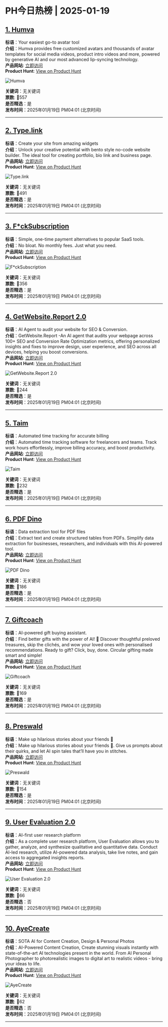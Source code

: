 # PH今日热榜 | 2025-01-19

## [1. Humva](https://www.producthunt.com/posts/humva?utm_campaign=producthunt-api&utm_medium=api-v2&utm_source=Application%3A+linewalker+%28ID%3A+135281%29)  
**标语**：Your easiest go-to avatar tool  
**介绍**：Humva provides free customized avatars and thousands of avatar templates for social media videos, product intro videos and more, powered by generative AI and our most advanced lip-syncing technology.  
**产品网站**: [立即访问](https://www.producthunt.com/r/M33U3VAPCGBGXO?utm_campaign=producthunt-api&utm_medium=api-v2&utm_source=Application%3A+linewalker+%28ID%3A+135281%29)  
**Product Hunt**: [View on Product Hunt](https://www.producthunt.com/posts/humva?utm_campaign=producthunt-api&utm_medium=api-v2&utm_source=Application%3A+linewalker+%28ID%3A+135281%29)  

![Humva](https://ph-files.imgix.net/42030407-5a20-4397-ad03-8f3e4e5e0fd7.png?auto=format&fit=crop&frame=1&h=512&w=1024)  

**关键词**：无关键词  
**票数**: 🔺557  
**是否精选**：是  
**发布时间**：2025年01月19日 PM04:01 (北京时间)  

---

## [2. Type.link](https://www.producthunt.com/posts/type-link?utm_campaign=producthunt-api&utm_medium=api-v2&utm_source=Application%3A+linewalker+%28ID%3A+135281%29)  
**标语**：Create your site from amazing widgets  
**介绍**：Unlock your creative potential with bento style no-code website builder. The ideal tool for creating portfolio, bio link and business page.  
**产品网站**: [立即访问](https://www.producthunt.com/r/DCJNWUW7MLBOMG?utm_campaign=producthunt-api&utm_medium=api-v2&utm_source=Application%3A+linewalker+%28ID%3A+135281%29)  
**Product Hunt**: [View on Product Hunt](https://www.producthunt.com/posts/type-link?utm_campaign=producthunt-api&utm_medium=api-v2&utm_source=Application%3A+linewalker+%28ID%3A+135281%29)  

![Type.link](https://ph-files.imgix.net/a7203de7-f095-4f9b-ab35-12209dbef896.jpeg?auto=format&fit=crop&frame=1&h=512&w=1024)  

**关键词**：无关键词  
**票数**: 🔺491  
**是否精选**：是  
**发布时间**：2025年01月19日 PM04:01 (北京时间)  

---

## [3. F*ckSubscription](https://www.producthunt.com/posts/f-cksubscription?utm_campaign=producthunt-api&utm_medium=api-v2&utm_source=Application%3A+linewalker+%28ID%3A+135281%29)  
**标语**：Simple, one-time payment alternatives to popular SaaS tools.  
**介绍**：No bloat. No monthly fees. Just what you need.  
**产品网站**: [立即访问](https://www.producthunt.com/r/PALOYQ7BS2ELBI?utm_campaign=producthunt-api&utm_medium=api-v2&utm_source=Application%3A+linewalker+%28ID%3A+135281%29)  
**Product Hunt**: [View on Product Hunt](https://www.producthunt.com/posts/f-cksubscription?utm_campaign=producthunt-api&utm_medium=api-v2&utm_source=Application%3A+linewalker+%28ID%3A+135281%29)  

![F*ckSubscription](https://ph-files.imgix.net/ae180f02-11ec-4a9e-8095-54b08ebf2b20.png?auto=format&fit=crop&frame=1&h=512&w=1024)  

**关键词**：无关键词  
**票数**: 🔺356  
**是否精选**：是  
**发布时间**：2025年01月19日 PM04:01 (北京时间)  

---

## [4. GetWebsite.Report 2.0](https://www.producthunt.com/posts/getwebsite-report-2-0?utm_campaign=producthunt-api&utm_medium=api-v2&utm_source=Application%3A+linewalker+%28ID%3A+135281%29)  
**标语**：AI Agent to audit your website for SEO & Conversion.  
**介绍**：GetWebsite.Report -An AI agent that audits your webpage across 100+ SEO and Conversion Rate Optimization metrics, offering personalized insights and fixes to improve design, user experience, and SEO across all devices, helping you boost conversions.  
**产品网站**: [立即访问](https://www.producthunt.com/r/NJP2VYYMIGRWNB?utm_campaign=producthunt-api&utm_medium=api-v2&utm_source=Application%3A+linewalker+%28ID%3A+135281%29)  
**Product Hunt**: [View on Product Hunt](https://www.producthunt.com/posts/getwebsite-report-2-0?utm_campaign=producthunt-api&utm_medium=api-v2&utm_source=Application%3A+linewalker+%28ID%3A+135281%29)  

![GetWebsite.Report 2.0](https://ph-files.imgix.net/bd5b2993-4e91-4c07-a6f9-50c5a3303446.png?auto=format&fit=crop&frame=1&h=512&w=1024)  

**关键词**：无关键词  
**票数**: 🔺244  
**是否精选**：是  
**发布时间**：2025年01月19日 PM04:01 (北京时间)  

---

## [5. Taim](https://www.producthunt.com/posts/taim-3?utm_campaign=producthunt-api&utm_medium=api-v2&utm_source=Application%3A+linewalker+%28ID%3A+135281%29)  
**标语**：Automated time tracking for accurate billing  
**介绍**：Automated time tracking software for freelancers and teams. Track work hours effortlessly, improve billing accuracy, and boost productivity.  
**产品网站**: [立即访问](https://www.producthunt.com/r/P743A6BAMWI3B7?utm_campaign=producthunt-api&utm_medium=api-v2&utm_source=Application%3A+linewalker+%28ID%3A+135281%29)  
**Product Hunt**: [View on Product Hunt](https://www.producthunt.com/posts/taim-3?utm_campaign=producthunt-api&utm_medium=api-v2&utm_source=Application%3A+linewalker+%28ID%3A+135281%29)  

![Taim](https://ph-files.imgix.net/492eaf31-57ce-4e8f-aa10-9dd3416286cc.png?auto=format&fit=crop&frame=1&h=512&w=1024)  

**关键词**：无关键词  
**票数**: 🔺232  
**是否精选**：是  
**发布时间**：2025年01月19日 PM04:01 (北京时间)  

---

## [6. PDF Dino](https://www.producthunt.com/posts/pdf-dino?utm_campaign=producthunt-api&utm_medium=api-v2&utm_source=Application%3A+linewalker+%28ID%3A+135281%29)  
**标语**：Data extraction tool for PDF files  
**介绍**：Extract text and create structured tables from PDFs. Simplify data extraction for businesses, researchers, and individuals with this AI-powered tool.  
**产品网站**: [立即访问](https://www.producthunt.com/r/RAMBOKXOWYSK6B?utm_campaign=producthunt-api&utm_medium=api-v2&utm_source=Application%3A+linewalker+%28ID%3A+135281%29)  
**Product Hunt**: [View on Product Hunt](https://www.producthunt.com/posts/pdf-dino?utm_campaign=producthunt-api&utm_medium=api-v2&utm_source=Application%3A+linewalker+%28ID%3A+135281%29)  

![PDF Dino](https://ph-files.imgix.net/0fa7c14f-bd37-454c-b74c-adfae86ee812.png?auto=format&fit=crop&frame=1&h=512&w=1024)  

**关键词**：无关键词  
**票数**: 🔺186  
**是否精选**：是  
**发布时间**：2025年01月19日 PM04:01 (北京时间)  

---

## [7. Giftcoach](https://www.producthunt.com/posts/giftcoach?utm_campaign=producthunt-api&utm_medium=api-v2&utm_source=Application%3A+linewalker+%28ID%3A+135281%29)  
**标语**：AI-powered gift buying assistant.  
**介绍**：Find better gifts with the power of AI! 🎁 Discover thoughtful preloved treasures, skip the clichés, and wow your loved ones with personalised recommendations. Ready to gift? Click, buy, done. Circular gifting made smart and simple!  
**产品网站**: [立即访问](https://www.producthunt.com/r/V2PQXQMNDDFYJ2?utm_campaign=producthunt-api&utm_medium=api-v2&utm_source=Application%3A+linewalker+%28ID%3A+135281%29)  
**Product Hunt**: [View on Product Hunt](https://www.producthunt.com/posts/giftcoach?utm_campaign=producthunt-api&utm_medium=api-v2&utm_source=Application%3A+linewalker+%28ID%3A+135281%29)  

![Giftcoach](https://ph-files.imgix.net/5fb53bd9-bd8a-438a-ada7-a12c6eb3116c.png?auto=format&fit=crop&frame=1&h=512&w=1024)  

**关键词**：无关键词  
**票数**: 🔺169  
**是否精选**：是  
**发布时间**：2025年01月19日 PM04:01 (北京时间)  

---

## [8. Preswald](https://www.producthunt.com/posts/preswald?utm_campaign=producthunt-api&utm_medium=api-v2&utm_source=Application%3A+linewalker+%28ID%3A+135281%29)  
**标语**：Make up hilarious stories about your friends 🤪   
**介绍**：Make up hilarious stories about your friends 🤪. Give us prompts about their quirks, and let AI spin tales that’ll have you in stitches.  
**产品网站**: [立即访问](https://www.producthunt.com/r/ME2BD2B5V2IJYU?utm_campaign=producthunt-api&utm_medium=api-v2&utm_source=Application%3A+linewalker+%28ID%3A+135281%29)  
**Product Hunt**: [View on Product Hunt](https://www.producthunt.com/posts/preswald?utm_campaign=producthunt-api&utm_medium=api-v2&utm_source=Application%3A+linewalker+%28ID%3A+135281%29)  

![Preswald](https://ph-files.imgix.net/a3f6468b-1828-4745-8811-013e43cc2ac6.png?auto=format&fit=crop&frame=1&h=512&w=1024)  

**关键词**：无关键词  
**票数**: 🔺154  
**是否精选**：是  
**发布时间**：2025年01月19日 PM04:01 (北京时间)  

---

## [9. User Evaluation 2.0](https://www.producthunt.com/posts/user-evaluation-2-0?utm_campaign=producthunt-api&utm_medium=api-v2&utm_source=Application%3A+linewalker+%28ID%3A+135281%29)  
**标语**：AI-first user research platform  
**介绍**：As a complete user research platform, User Evaluation allows you to gather, analyze, and synthesize qualitative and quantitative data. Conduct AI-led research, utilize AI-powered data analysis, take live notes, and gain access to aggregated insights reports.  
**产品网站**: [立即访问](https://www.producthunt.com/r/T3QUQ4WJI33MVB?utm_campaign=producthunt-api&utm_medium=api-v2&utm_source=Application%3A+linewalker+%28ID%3A+135281%29)  
**Product Hunt**: [View on Product Hunt](https://www.producthunt.com/posts/user-evaluation-2-0?utm_campaign=producthunt-api&utm_medium=api-v2&utm_source=Application%3A+linewalker+%28ID%3A+135281%29)  

![User Evaluation 2.0](https://ph-files.imgix.net/727cec40-adf6-4063-a358-5f0f30ac472c.png?auto=format&fit=crop&frame=1&h=512&w=1024)  

**关键词**：无关键词  
**票数**: 🔺66  
**是否精选**：否  
**发布时间**：2025年01月19日 PM04:01 (北京时间)  

---

## [10. AyeCreate](https://www.producthunt.com/posts/ayecreate?utm_campaign=producthunt-api&utm_medium=api-v2&utm_source=Application%3A+linewalker+%28ID%3A+135281%29)  
**标语**：SOTA AI for Content Creation, Design & Personal Photos  
**介绍**：AI-Powered Content Creation, Create stunning visuals instantly with state-of-the-art AI technologies present in the world. From AI Personal Photographer to photorealistic images to digital art to realistic videos - bring your ideas to life.  
**产品网站**: [立即访问](https://www.producthunt.com/r/CQVWO6HIRNZ2QO?utm_campaign=producthunt-api&utm_medium=api-v2&utm_source=Application%3A+linewalker+%28ID%3A+135281%29)  
**Product Hunt**: [View on Product Hunt](https://www.producthunt.com/posts/ayecreate?utm_campaign=producthunt-api&utm_medium=api-v2&utm_source=Application%3A+linewalker+%28ID%3A+135281%29)  

![AyeCreate](https://ph-files.imgix.net/448396b3-145d-40c0-b99b-3f4e7908f573.png?auto=format&fit=crop&frame=1&h=512&w=1024)  

**关键词**：无关键词  
**票数**: 🔺62  
**是否精选**：否  
**发布时间**：2025年01月19日 PM04:01 (北京时间)  

---


